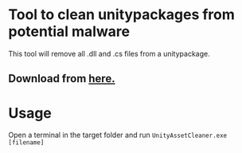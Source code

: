 # Tool to clean unitypackages from potential malware

This tool will remove all .dll and .cs files from a unitypackage.

## Download from [here.](https://github.com/keifufu/unity-asset-cleaner/releases)

# Usage

Open a terminal in the target folder and run `UnityAssetCleaner.exe [filename]`